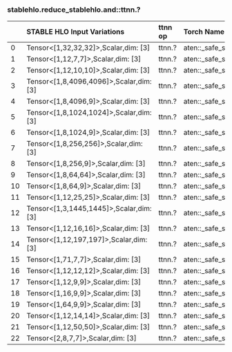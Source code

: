 
### stablehlo.reduce_stablehlo.and::ttnn.?


||STABLE HLO Input Variations|ttnn op|Torch Name|Status|
| :--- | :--- | :--- | :--- | :--- |
|0|Tensor<[1,32,32,32]>,Scalar,dim: [3]|ttnn.?|aten::_safe_softmax|4|
|1|Tensor<[1,12,7,7]>,Scalar,dim: [3]|ttnn.?|aten::_safe_softmax|4|
|2|Tensor<[1,12,10,10]>,Scalar,dim: [3]|ttnn.?|aten::_safe_softmax|4|
|3|Tensor<[1,8,4096,4096]>,Scalar,dim: [3]|ttnn.?|aten::_safe_softmax|4|
|4|Tensor<[1,8,4096,9]>,Scalar,dim: [3]|ttnn.?|aten::_safe_softmax|4|
|5|Tensor<[1,8,1024,1024]>,Scalar,dim: [3]|ttnn.?|aten::_safe_softmax|4|
|6|Tensor<[1,8,1024,9]>,Scalar,dim: [3]|ttnn.?|aten::_safe_softmax|4|
|7|Tensor<[1,8,256,256]>,Scalar,dim: [3]|ttnn.?|aten::_safe_softmax|4|
|8|Tensor<[1,8,256,9]>,Scalar,dim: [3]|ttnn.?|aten::_safe_softmax|4|
|9|Tensor<[1,8,64,64]>,Scalar,dim: [3]|ttnn.?|aten::_safe_softmax|4|
|10|Tensor<[1,8,64,9]>,Scalar,dim: [3]|ttnn.?|aten::_safe_softmax|4|
|11|Tensor<[1,12,25,25]>,Scalar,dim: [3]|ttnn.?|aten::_safe_softmax|4|
|12|Tensor<[1,3,1445,1445]>,Scalar,dim: [3]|ttnn.?|aten::_safe_softmax|4|
|13|Tensor<[1,12,16,16]>,Scalar,dim: [3]|ttnn.?|aten::_safe_softmax|4|
|14|Tensor<[1,12,197,197]>,Scalar,dim: [3]|ttnn.?|aten::_safe_softmax|4|
|15|Tensor<[1,71,7,7]>,Scalar,dim: [3]|ttnn.?|aten::_safe_softmax|4|
|16|Tensor<[1,12,12,12]>,Scalar,dim: [3]|ttnn.?|aten::_safe_softmax|4|
|17|Tensor<[1,12,9,9]>,Scalar,dim: [3]|ttnn.?|aten::_safe_softmax|4|
|18|Tensor<[1,16,9,9]>,Scalar,dim: [3]|ttnn.?|aten::_safe_softmax|4|
|19|Tensor<[1,64,9,9]>,Scalar,dim: [3]|ttnn.?|aten::_safe_softmax|4|
|20|Tensor<[1,12,14,14]>,Scalar,dim: [3]|ttnn.?|aten::_safe_softmax|4|
|21|Tensor<[1,12,50,50]>,Scalar,dim: [3]|ttnn.?|aten::_safe_softmax|4|
|22|Tensor<[2,8,7,7]>,Scalar,dim: [3]|ttnn.?|aten::_safe_softmax|4|
